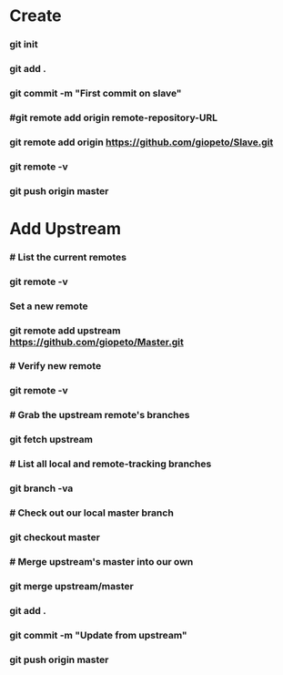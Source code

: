 # 		Create

### git init
### git add .
### git commit -m "First commit on slave"
### #git remote add origin remote-repository-URL
### git remote add origin https://github.com/giopeto/Slave.git
### git remote -v
### git push origin master


# 		Add Upstream

### # List the current remotes
### git remote -v

### Set a new remote
### git remote add upstream https://github.com/giopeto/Master.git

### # Verify new remote
### git remote -v


### # Grab the upstream remote's branches
### git fetch upstream


### # List all local and remote-tracking branches
### git branch -va

### # Check out our local master branch
### git checkout master

### # Merge upstream's master into our own
### git merge upstream/master

### git add .
### git commit -m "Update from upstream"
### git push origin master